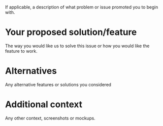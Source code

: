 If applicable, a description of what problem or issue promoted you to begin with.

# Your proposed solution/feature
The way you would like us to solve this issue or how you would like
the feature to work.

# Alternatives
Any alternative features or solutions you considered

# Additional context
Any other context, screenshots or mockups.
